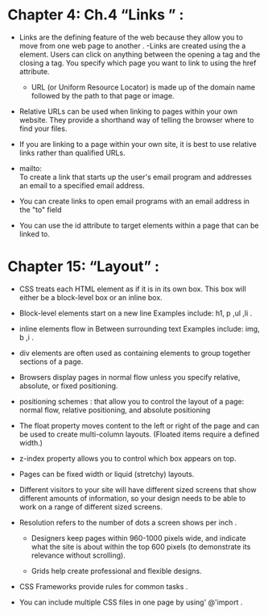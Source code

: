 # Chapter 4: Ch.4 “Links ” :
- Links are the defining feature of the web because they allow you to move from one web page to another .
-Links are created using the a element. Users can click on anything between the opening a tag and the closing 
  a tag. You specify which page you want to link to using the href attribute.
  -  URL (or Uniform Resource Locator) is made up of the domain name followed by the path to that page or image.
- Relative URLs can be used when linking to pages within your own website. They provide a shorthand way of telling the browser where to find your files.
- If you are linking to a page within your own site, it is best to use relative links rather than qualified URLs.

- mailto:<br> To create a link that starts up the user's email program and addresses an email to a specified email address.
- You can create links to open email programs with an  email address in the "to" field

- You can use the id attribute to target elements within a page that can be linked to.
# Chapter 15: “Layout” :
- CSS treats each HTML element as if it is in its own box. This box will either be a block-level box or an inline box.
- Block-level elements start on a new line Examples include: h1, p ,ul ,li .
- inline elements flow in Between surrounding text Examples include: img, b ,i .


- div  elements are often used as containing elements to group together sections of a page.

- Browsers display pages in normal flow unless you specify relative, absolute, or fixed positioning.
-  positioning schemes : that allow you to control the layout of a page: normal flow, relative positioning, and absolute positioning
  - The   float property moves content to the left or right of the page and can be used to create multi-column layouts. (Floated items require a defined width.)
  - z-index property allows you to control which box appears on top.

  - Pages can be fixed width or liquid (stretchy) layouts.
-  Different visitors to your site will have different sized screens that show different amounts of information, so your design needs to be able to work on a range of different sized screens.
- Resolution refers to the number of dots a screen shows per inch .
  - Designers keep pages within 960-1000 pixels wide, and indicate what the site is about within the top 600 pixels (to demonstrate its relevance without scrolling).

  - Grids help create professional and flexible designs.
 - CSS Frameworks provide rules for common tasks .
 - You can include multiple CSS files in one page by using' @'import .

  



